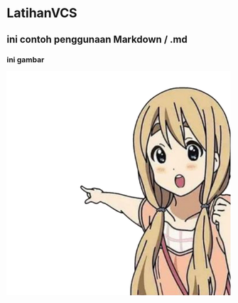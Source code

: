 # LatihanVCS

## ini contoh penggunaan Markdown / .md

### ini gambar
![gambar1.1](img/Tsumugi_chan.jpg)